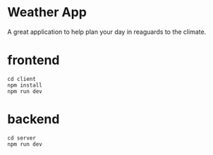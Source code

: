 # Weather App
A great application to help plan your day in reaguards to the climate.
# frontend
```
cd client
npm install
npm run dev
```
# backend
```
cd server
npm run dev
```

